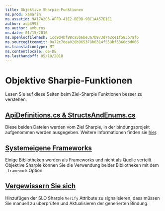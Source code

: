 ```yaml
---
title: Objektive Sharpie-Funktionen
ms.prod: xamarin
ms.assetid: 9A17A2C6-AFFD-41E2-BE9B-9BC1AA57E1E1
author: asb3993
ms.author: amburns
ms.date: 01/15/2016
ms.openlocfilehash: 1cd9d4bf88ca5b6be3a7b973d7a2ce1f583b7af6
ms.sourcegitcommit: 0a72c7dea020b965378b6314f558bf5360dbd066
ms.translationtype: MT
ms.contentlocale: de-DE
ms.lasthandoff: 05/10/2018
---
```

# <a name="objective-sharpie-features"></a>Objektive Sharpie-Funktionen

Lesen Sie auf diese Seiten beim Ziel-Sharpie Funktionen besser zu verstehen:

## <a name="apidefinitionscs--structsandenumscsapidefinitions-structsandenumsmd"></a>[**ApiDefinitions.cs & StructsAndEnums.cs**](apidefinitions-structsandenums.md)

Diese beiden Dateien werden vom Ziel Sharpie, in der bindungsprojekt aufgenommen werden ausgegeben. Weitere Informationen finden sie [hier](apidefinitions-structsandenums.md).

## <a name="native-frameworksnative-frameworksmd"></a>[**Systemeigene Frameworks**](native-frameworks.md)

Einige Bibliotheken werden als Frameworks und nicht als Quelle verteilt.
Objektive Sharpie können Sie die Verwendung beider Bibliotheken mit dem `-framework` Option.

## <a name="verifyverifymd"></a>[**Vergewissern Sie sich**](verify.md)

Hinzufügen der SLO Sharpie `Verify` Attribute zu signalisieren, dass müssen Sie manuell zu überprüfen und Aktualisieren der generierten Bindung. 

